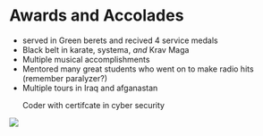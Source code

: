 # Awards and Accolades

- served in Green berets and recived 4 service medals
- Black belt in karate, systema, *and* Krav Maga
- Multiple musical accomplishments
- Mentored many great students who went on to make radio hits (remember paralyzer?)
- Multiple tours in Iraq and afganastan
    <p> Coder with certifcate in cyber security <p>


![](https://cdn.theatlantic.com/media/img/photo/2022/07/oak-fire/a01_AP22204449720919-1/original.jpg)

